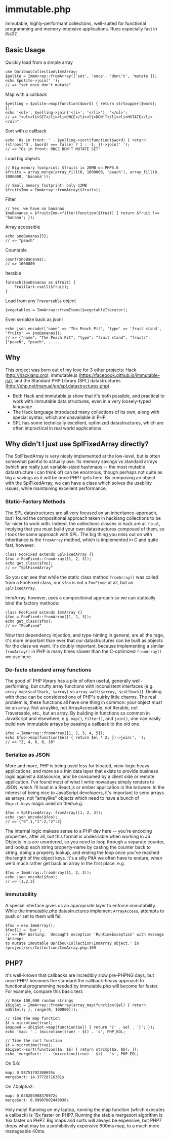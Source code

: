 # immutable.php
Immutable, highly-performant collections, well-suited for functional programming and memory-intensive applications. Runs especially fast in PHP7.

## Basic Usage
Quickly load from a simple array
```
use Qaribou\Collection\ImmArray;
$polite = ImmArray::fromArray(['set', 'once', 'don\'t', 'mutate']);
echo $polite->join(' ');
// => "set once don't mutate"
```
Map with a callback
```
$yelling = $polite->map(function($word) { return strtoupper($word); });
echo '<ul>', $yelling->join('<li>', '</li>'), '</ul>';
// => "<ul><li>SET</li><li>ONCE</li><li>DON'T</li><li>MUTATE</li></ul>"
```
Sort with a callback
```
echo 'Os in front: ' . $yelling->sort(function($word) { return (strpos('O', $word) === false) ? 1 : -1; })->join(' ');
// => "Os in front: ONCE DON'T MUTATE SET"
```
Load big objects
```
// Big memory footprint: $fruits is 20MB on PHP5.6
$fruits = array_merge(array_fill(0, 1000000, 'peach'), array_fill(0, 1000000, 'banana'));

// Small memory footprint: only 12MB
$fruitsImm = ImmArray::fromArray($fruits);
```
Filter
```
// Yes, we have no bananas
$noBananas = $fruitsImm->filter(function($fruit) { return $fruit !== 'banana'; });
```
Array accessible
```
echo $noBananas[5];
// => "peach"
```
Countable
```
count($noBananas);
// => 1000000
```
Iterable
```
foreach($noBananas as $fruit) {
    FruitCart->sell($fruit);
}
```
Load from any `Traversable` object
```
$vegetables = ImmArray::fromItems($vegetableIterator);
```
Even serialize back as json!
```
echo json_encode(['name' => 'The Peach Pit', 'type' => 'fruit stand', 'fruits' => $noBananas]);
// => {"name": "The Peach Pit", "type": "fruit stand", "fruits": ["peach", "peach", .....
```

## Why
This project was born out of my love for 3 other projects: Hack (http://hacklang.org), immutable.js (https://facebook.github.io/immutable-js/), and the Standard PHP Library (SPL) datastructures (http://php.net/manual/en/spl.datastructures.php).

* Both Hack and immutable.js show that it's both possible, and practical to work with immutable data structures, even in a very loosely-typed language
* The Hack language introduced many collections of its own, along with special syntax, which are unavailable in PHP.
* SPL has some technically excellent, optimized datastructures, which are often impractical in real world applications.

## Why didn't I just use SplFixedArray directly?
The SplFixedArray is very nicely implemented at the low-level, but is often somewhat painful to actually use. Its memory savings vs standard arrays (which are really just variable-sized hashmaps -- the most mutable datastructure I can think of) can be enormous, though perhaps not quite as big a savings as it will be once PHP7 gets here. By composing an object with the SplFixedArray, we can have a class which solves the usability issues, while maintaining excellent performance.

### Static-Factory Methods
The SPL datastructures are all very focused on an inheritance-approach, but I found the compositional approach taken in hacklang collections to be far nicer to work with. Indeed, the collections classes in hack are all `final`, implying that you must build your own datastructures composed of them, so I took the same approach with SPL. The big thing you miss out on with inheritance is the `fromArray` method, which is implemented in C and quite fast, however:

```
class FooFixed extends SplFixedArray {}
$foo = FooFixed::fromArray([1, 2, 3]);
echo get_class($foo);
// => "SplFixedArray"
```

So you can see that while the static class method `fromArray()` was called from a FooFixed class, our `$foo` is not a `FooFixed` at all, but an `SplFixedArray`.

ImmArray, however, uses a compositional approach so we can statically bind the factory methods:

```
class FooFixed extends ImmArray {}
$foo = FooFixed::fromArray([1, 2, 3]);
echo get_class($foo);
// => "FooFixed"
```

Now that dependency injection, and type-hinting in general, are all the rage, it's more important than ever that our datastructures can be built as objects for the class we want. It's doubly important, because implementing a similar `fromArray()` in PHP is many times slower than the C-optimized `fromArray()` we use here.

### De-facto standard array functions
The good ol' PHP library has a pile of often useful, generally well-performing, but crufty array functions with inconsistent interfaces (e.g. `array_map($callback, $array)` vs `array_walk($array, $callback)`). Dealing with these can be considered one of PHP's quirky little charms. The real problem is, these functions all have one thing in common: your object _must_ be an array. Not arraylike, not ArrayAccessible, not Iterable, not Traversable, etc., but an array. By building in functions so common in JavaScript and elsewhere, e.g. `map()`, `filter()`, and `join()`, one can easily build new immutable arrays by passing a callback to the old one.

```
$foo = ImmArray::fromArray([1, 2, 3, 4, 5]);
echo $foo->map(function($el) { return $el * 2; })->join(', ');
// => "2, 4, 6, 8, 10"
```

### Serialize as JSON
More and more, PHP is being used less for bloated, view-logic heavy applications, and more as a thin data layer that exists to provide business logic against a datasource, and be consumed by a client side or remote application. I've found most of what I write nowadays simply renders to JSON, which I'll load in a React.js or ember application in the browser. In the interest of being nice to JavaScript developers, it's important to send arrays as arrays, not "arraylike" objects which need to have a bunch of `Object.keys` magic used on them.e.g.

```
$foo = SplFixedArray::fromArray([1, 2, 3]);
echo json_encode($foo);
// => {"0":1,"1":2,"2":3}
```

The internal logic makese sense to a PHP dev here -- you're encoding properties, after all, but this format is undesirable when working in JS. Objects in js are unordered, so you need to loop through a separate counter, and lookup each string property-name by casting the counter back to string, doing a property lookup, and ending the loop once you've reached the length of the object keys. It's a silly PitA we often have to endure, when we'd much rather get back an array in the first place. e.g.

```
$foo = ImmArray::fromArray([1, 2, 3]);
echo json_encode($foo);
// => [1,2,3]
```

### Immutability
A special interface gives us an appropriate layer to enforce immutability. While the immutable.php datastructures implement `ArrayAccess`, attempts to push or set to them will fail.

```
$foo = new ImmArray();
$foo[1] = 'bar';
// => PHP Warning:  Uncaught exception 'RuntimeException' with message 'Attempt
to mutate immutable Qaribou\Collection\ImmArray object.' in
/project/src/Collection/ImmArray.php:169
```

## PHP7
It's well-known that callbacks are incredibly slow pre-PHPNG days, but once PHP7 becomes the standard the callback-heavy approach to functional programming needed by immutable.php will become far faster. For example, compare this basic test:

```
// Make 100,000 random strings
$bigSet = ImmArray::fromArray(array_map(function($el) { return md5($el); }, range(0, 100000)));

// Time the map function
$t = microtime(true);
$mapped = $bigSet->map(function($el) { return '{' . $el . '}'; });
echo 'map: ' . (microtime(true) - $t) . 's', PHP_EOL;

// Time the sort function
$t = microtime(true);
$bigSet->sort(function($a, $b) { return strcmp($a, $b); });
echo 'mergeSort: ' . (microtime(true) - $t) . 's', PHP_EOL;
```
On 5.6:
```
map: 0.58751702308655s
mergeSort: 14.37729716301s
```
On 7.0alpha2:
```
map: 0.038204908370972s
mergeSort: 0.89907002449036s
```
Holy moly! Running on my laptop, running the map function (which executes a callback) is 15x faster on PHP7. Running the stable mergesort algorithm is 16x faster on PHP7. Big maps and sorts will always be expensive, but PHP7 drops what may be a prohibitively expensive 600ms map, to a much more manageable 40ms.
